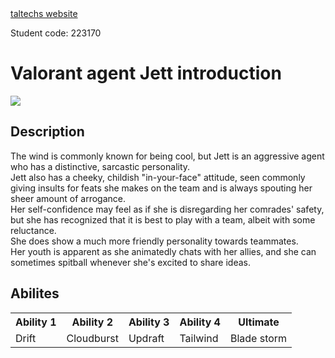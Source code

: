 <!DOCTYPE html>
<html>
<a href= https://taltech.ee/>taltechs website</a>
<p>Student code: 223170</p>
<head>
<h1>Valorant agent Jett introduction</h1>
<img src=https://www.theloadout.com/wp-content/sites/theloadout/2022/06/valorant-jett-icebox-exploit-550x309.jpg>
</head>
<body>
<h2>Description</h2>
<p>
The wind is commonly known for being cool, but Jett is an aggressive agent who has a distinctive, sarcastic personality.<br>Jett also has a cheeky, childish "in-your-face" attitude, seen commonly giving insults for feats she makes on the team and is always spouting her sheer amount of arrogance.<br>Her self-confidence may feel as if she is disregarding her comrades' safety, but she has recognized that it is best to play with a team, albeit with some reluctance.<br>She does show a much more friendly personality towards teammates.<br>Her youth is apparent as she animatedly chats with her allies, and she can sometimes spitball whenever she's excited to share ideas.
</p>
<h2>Abilites</h2>
<table>
  <tr>
    <th>Ability 1</th>
    <th>Ability 2</th>
    <th>Ability 3</th>
    <th>Ability 4</th>
    <th>Ultimate</th>
  </tr>
  <tr>
    <td>Drift</td>
    <td>Cloudburst</td>
    <td>Updraft</td>
    <td>Tailwind</td>
    <td>Blade storm</td>
  </tr>
</body>
</html>
